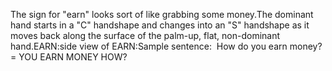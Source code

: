 The sign for "earn" looks sort of like grabbing some money.The dominant hand starts in a "C" handshape and changes into an "S" 
	handshape as it moves back along the surface of the palm-up, flat, 
	non-dominant hand.EARN:side view of EARN:Sample sentence:  How do you earn money? = YOU EARN MONEY HOW?